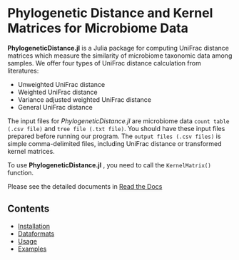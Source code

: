 
# Phylogenetic Distance and Kernel Matrices for Microbiome Data
**PhylogeneticDistance.jl** is a Julia package for computing UniFrac distance matrices which measure the similarity of  microbiome taxonomic data among samples. We offer four types of UniFrac distance calculation from literatures:

* Unweighted UniFrac distance
* Weighted UniFrac distance  
* Variance adjusted weighted UniFrac distance
* General UniFrac distance  

The input files for _PhylogeneticDistance.jl_ are microbiome data `count table (.csv file)` and `tree file (.txt file)`. You should have these input files prepared before running our program. The `output files (.csv files)` is simple comma-delimited files, including UniFrac distance or transformed kernel matrices.

To use **PhylogeneticDistance.jl** , you need to call the `KernelMatrix()` function.

Please see the detailed documents in [Read the Docs](http://phylogeneticdistancejl.readthedocs.io/en/latest/)

## Contents

* [Installation](http://phylogeneticdistancejl.readthedocs.io/en/latest/installation/)
* [Dataformats](http://phylogeneticdistancejl.readthedocs.io/en/latest/dataformats/)
* [Usage](http://phylogeneticdistancejl.readthedocs.io/en/latest/usage/)
* [Examples](http://phylogeneticdistancejl.readthedocs.io/en/latest/examples/)
